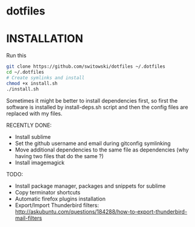 dotfiles
========

# INSTALLATION

Run this
```sh
git clone https://github.com/switowski/dotfiles ~/.dotfiles
cd ~/.dotfiles
# Create symlinks and install
chmod +x install.sh
./install.sh
```

Sometimes it might be better to install dependencies first,
so first the software is installed by install-deps.sh script
and then the config files are replaced with my files.

RECENTLY DONE:
* Install sublime
* Set the github username and email during gitconfig symlinking
* Move additional dependencies to the same file as dependencies (why having two files that do the same ?)
* Install imagemagick

TODO:
* Install package manager, packages and snippets for sublime
* Copy terminator shortcuts
* Automatic firefox plugins installation
* Export/Import Thunderbird filters: http://askubuntu.com/questions/184288/how-to-export-thunderbird-mail-filters